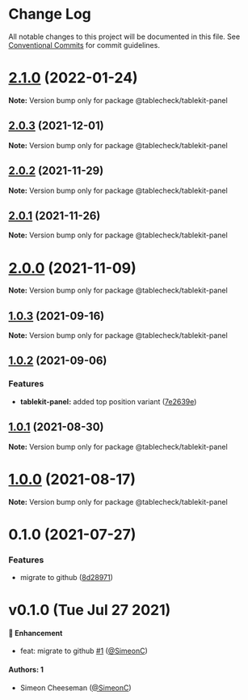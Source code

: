 # Change Log

All notable changes to this project will be documented in this file.
See [Conventional Commits](https://conventionalcommits.org) for commit guidelines.

# [2.1.0](https://github.com/tablecheck/tablekit/compare/@tablecheck/tablekit-panel@2.0.3...@tablecheck/tablekit-panel@2.1.0) (2022-01-24)

**Note:** Version bump only for package @tablecheck/tablekit-panel





## [2.0.3](https://github.com/tablecheck/tablekit/compare/@tablecheck/tablekit-panel@2.0.2...@tablecheck/tablekit-panel@2.0.3) (2021-12-01)

**Note:** Version bump only for package @tablecheck/tablekit-panel





## [2.0.2](https://github.com/tablecheck/tablekit/compare/@tablecheck/tablekit-panel@2.0.1...@tablecheck/tablekit-panel@2.0.2) (2021-11-29)

**Note:** Version bump only for package @tablecheck/tablekit-panel





## [2.0.1](https://github.com/tablecheck/tablekit/compare/@tablecheck/tablekit-panel@2.0.0...@tablecheck/tablekit-panel@2.0.1) (2021-11-26)

**Note:** Version bump only for package @tablecheck/tablekit-panel





# [2.0.0](https://github.com/tablecheck/tablekit/compare/@tablecheck/tablekit-panel@1.0.3...@tablecheck/tablekit-panel@2.0.0) (2021-11-09)

**Note:** Version bump only for package @tablecheck/tablekit-panel





## [1.0.3](https://github.com/tablecheck/tablekit/compare/@tablecheck/tablekit-panel@1.0.2...@tablecheck/tablekit-panel@1.0.3) (2021-09-16)

**Note:** Version bump only for package @tablecheck/tablekit-panel





## [1.0.2](https://github.com/tablecheck/tablekit/compare/@tablecheck/tablekit-panel@1.0.1...@tablecheck/tablekit-panel@1.0.2) (2021-09-06)


### Features

* **tablekit-panel:** added top position variant ([7e2639e](https://github.com/tablecheck/tablekit/commit/7e2639e5485b4e5135afa7b048d3890a1576c391))





## [1.0.1](https://github.com/tablecheck/tablekit/compare/@tablecheck/tablekit-panel@1.0.0...@tablecheck/tablekit-panel@1.0.1) (2021-08-30)

**Note:** Version bump only for package @tablecheck/tablekit-panel





# [1.0.0](https://github.com/tablecheck/tablekit/compare/@tablecheck/tablekit-panel@0.1.0...@tablecheck/tablekit-panel@1.0.0) (2021-08-17)

**Note:** Version bump only for package @tablecheck/tablekit-panel





# 0.1.0 (2021-07-27)


### Features

* migrate to github ([8d28971](https://github.com/tablecheck/tablekit/commit/8d28971175010fcb2a3cd9c48a749e7af1bdc9f9))





# v0.1.0 (Tue Jul 27 2021)

#### 🚀 Enhancement

- feat: migrate to github [#1](https://github.com/tablecheck/tablekit/pull/1) ([@SimeonC](https://github.com/SimeonC))

#### Authors: 1

- Simeon Cheeseman ([@SimeonC](https://github.com/SimeonC))
